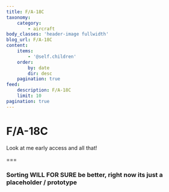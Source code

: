 ```yaml
---
title: F/A-18C
taxonomy:
    category:
        - aircraft
body_classes: 'header-image fullwidth'
blog_url: F/A-18C
content:
    items:
        - '@self.children'
    order:
        by: date
        dir: desc
    pagination: true
feed:
    description: F/A-18C
    limit: 10
pagination: true
---
```


# F/A-18C
Look at me early access and all that!

===

### Sorting WILL FOR SURE be better,  right now its just a placeholder / prototype
